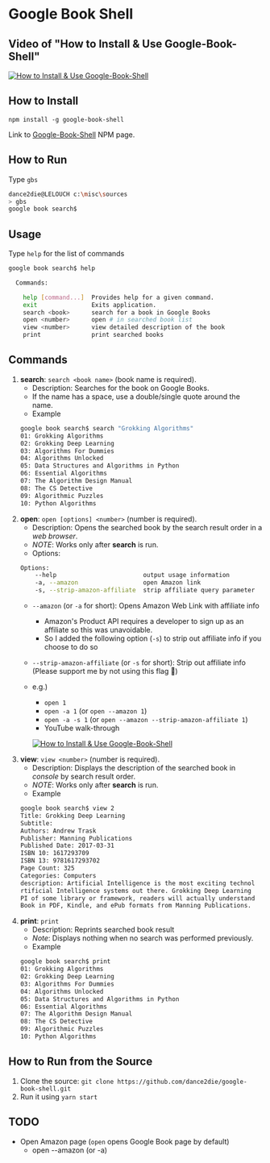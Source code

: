 # Google Book Shell

## Video of "How to Install & Use Google-Book-Shell"
[![How to Install & Use Google-Book-Shell](http://img.youtube.com/vi/LgxErGTCB-g/0.jpg)](http://www.youtube.com/watch?v=LgxErGTCB-g "Google Book Shell (NodeJS CLI) Demo
")

## How to Install
`npm install -g google-book-shell`

Link to [Google-Book-Shell](https://www.npmjs.com/package/google-book-shell) NPM page.

## How to Run
Type `gbs`
```bash
dance2die@LELOUCH c:\misc\sources
> gbs
google book search$
```

## Usage
Type `help` for the list of commands
```bash
google book search$ help

  Commands:

    help [command...]  Provides help for a given command.
    exit               Exits application.
    search <book>      search for a book in Google Books
    open <number>      open # in searched book list
    view <number>      view detailed description of the book
    print              print searched books
```

## Commands
1. **search**: `search <book name>` (book name is required).
    - Description: Searches for the book on Google Books.
    - If the name has a space, use a double/single quote around the name.
    - Example
    ```bash
    google book search$ search "Grokking Algorithms"
    01: Grokking Algorithms
    02: Grokking Deep Learning
    03: Algorithms For Dummies
    04: Algorithms Unlocked
    05: Data Structures and Algorithms in Python
    06: Essential Algorithms
    07: The Algorithm Design Manual
    08: The CS Detective
    09: Algorithmic Puzzles
    10: Python Algorithms
    ```
2. **open**: `open [options] <number>` (number is required).
    - Description: Opens the searched book by the search result order in a *web browser*.
    - *NOTE*: Works only after **search** is run.
    - Options:
    ```bash
    Options:
        --help                        output usage information
        -a, --amazon                  open Amazon link
        -s, --strip-amazon-affiliate  strip affiliate query parameter
    ```
    - `--amazon` (or `-a` for short): Opens Amazon Web Link with affiliate info
        - Amazon's Product API requires a developer to sign up as an affiliate so this was unavoidable.
        - So I added the following option (`-s`) to strip out affiliate info if you choose to do so
    - `--strip-amazon-affiliate` (or `-s` for short): Strip out affiliate info (Please support me by not using this flag 👼)
    - e.g.) 
        - `open 1`
        - `open -a 1` (or `open --amazon 1`)
        - `open -a -s 1` (or `open --amazon --strip-amazon-affiliate 1`)
        - YouTube walk-through
        
        [![How to Install & Use Google-Book-Shell](http://img.youtube.com/vi/_6tfVYkrJQU/0.jpg)](https://www.youtube.com/watch?v=_6tfVYkrJQU")
3. **view**: `view <number>` (number is required).
    - Description: Displays the description of the searched book in *console* by search result order.
    - *NOTE*: Works only after **search** is run.
    - Example
    ```bash
    google book search$ view 2                                       
    Title: Grokking Deep Learning                                    
    Subtitle:                                                        
    Authors: Andrew Trask                                            
    Publisher: Manning Publications                                  
    Published Date: 2017-03-31                                       
    ISBN 10: 1617293709                                              
    ISBN 13: 9781617293702                                           
    Page Count: 325                                                  
    Categories: Computers                                            
    description: Artificial Intelligence is the most exciting technol
    rtificial Intelligence systems out there. Grokking Deep Learning 
    PI of some library or framework, readers will actually understand
    Book in PDF, Kindle, and ePub formats from Manning Publications. 
    ```
4. **print**: `print`
    - Description: Reprints searched book result
    - *Note*: Displays nothing when no search was performed previously.
    - Example
    ```bash
    google book search$ print                    
    01: Grokking Algorithms                      
    02: Grokking Deep Learning                   
    03: Algorithms For Dummies                   
    04: Algorithms Unlocked                      
    05: Data Structures and Algorithms in Python 
    06: Essential Algorithms                     
    07: The Algorithm Design Manual              
    08: The CS Detective                         
    09: Algorithmic Puzzles                      
    10: Python Algorithms                        
    ```

## How to Run from the Source
1. Clone the source: 
`git clone https://github.com/dance2die/google-book-shell.git`
2. Run it using `yarn start`

## TODO
- Open Amazon page (`open` opens Google Book page by default)
    - open --amazon (or -a) <number>
